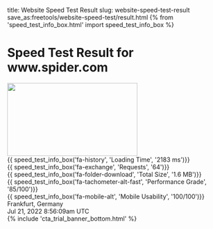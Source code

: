 title: Website Speed Test Result
slug: website-speed-test-result
save_as:freetools/website-speed-test/result.html
{% from 'speed_test_info_box.html' import speed_test_info_box %}
<div class="body-marketing">
	<div id="domain-health-page-header" class="container my-4" style="">
		<h1 class="pt-4" style="">
		<span class="d-block font-16 text-primary" style="">Speed Test Result for</span>
		<span class="d-block font-32 " style="">
			www.spider.com
			<a
				target="_blank"
				class="font-18 text-primary"
				href="http://www.spider.com" style="">
				<i class="fas fa-external-link-alt" style="vertical-align: 3px;"></i>
			</a>
		</span>
		</h1>
	</div>
	<div id="speed-test-page-results" class="container mb-6">
		<div id="speedTestResultsDisplay">
			<div id="speed-test-header" class="row">
				<div class="col-xl-3 mb-3">
					<img class="mx-auto mb-4 mb-lg-0" style="max-width: 100%;" src="https://uptime.com/media/freetools/screenshots/2022/07/21/www.spider.com_iFKu1VY.png" width="300" height="168">
				</div>
				<div class="col-xl-9">
					<div class="row">
						<div class="col-md-4 mb-3">
							{{ speed_test_info_box('fa-history', 'Loading Time', '2183 ms')}}
						</div>
						<div class="col-md-4 mb-3">
							{{ speed_test_info_box('fa-exchange', 'Requests', '64')}}
						</div>
						<div class="col-md-4 mb-3">
							{{ speed_test_info_box('fa-folder-download', 'Total Size', '1.6 MB')}}
						</div>
						<div class="col-md-4 mb-3">
							{{ speed_test_info_box('fa-tachometer-alt-fast', 'Performance Grade', '85/100')}}
						</div>
						<div class="col-md-4 mb-3">
							{{ speed_test_info_box('fa-mobile-alt', 'Mobile Usability', '100/100')}}
						</div>
						<div class="col-md-4 mb-3">
							<div class="header-block d-block" style="">
								<div class="d-flex align-items-center mb-2" style="">
									<i class="far fa-globe text-primary bg-primary-fade small" style=""></i>
									<span class="value small" style="">Frankfurt, Germany</span>
								</div>
								<div class="d-flex align-items-center" style="">
									<i class="far fa-calendar text-primary bg-primary-fade small" style=""></i>
									<span class="value small" style="">Jul 21, 2022 8:56:09am UTC</span>
								</div>
								</div>
						</div>
					</div>
				</div>
			</div>
		</div>
	</div>
	{% include 'cta_trial_banner_bottom.html' %}
</div>